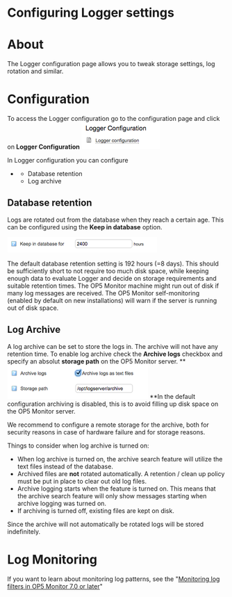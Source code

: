 # Configuring Logger settings

# About 

The Logger configuration page allows you to tweak storage settings, log rotation and similar.

# Configuration

To access the Logger configuration go to the configuration page and click on **Logger Configuration**
![](attachments/16482382/16679128.png)

In Logger configuration you can configure

-   -   Database retention
    -   Log archive 

## Database retention

Logs are rotated out from the database when they reach a certain age.
This can be configured using the **Keep in database** option. 

![](attachments/16482382/16679127.png)

The default database retention setting is 192 hours (=8 days). This should be sufficiently short to not require too much disk space, while keeping enough data to evaluate Logger and decide on storage requirements and suitable retention times. The OP5 Monitor machine might run out of disk if many log messages are received. The OP5 Monitor self-monitoring (enabled by default on new installations) will warn if the server is running out of disk space.

## Log Archive

A log archive can be set to store the logs in. The archive will not have any retention time.
To enable log archive check the **Archive logs** checkbox and specify an absolut **storage path** on the OP5 Monitor server.
**
![](attachments/16482382/16679126.png)
**In the default configuration archiving is disabled, this is to avoid filling up disk space on the OP5 Monitor server.

We recommend to configure a remote storage for the archive, both for security reasons in case of hardware failure and for storage reasons.

Things to consider when log archive is turned on:

-   When log archive is turned on, the archive search feature will utilize the text files instead of the database.
-   Archived files are **not** rotated automatically. A retention / clean up policy must be put in place to clear out old log files.
-   Archive logging starts when the feature is turned on. This means that the archive search feature will only show messages starting when archive logging was turned on.
-   If archiving is turned off, existing files are kept on disk.

Since the archive will not automatically be rotated logs will be stored indefinitely.

# Log Monitoring

If you want to learn about monitoring log patterns, see the "[Monitoring log filters in OP5 Monitor 7.0 or later](https://kb.op5.com/display/HOWTOs/Monitoring+log+filters+in+Monitor+7.0+or+higher)"

 

